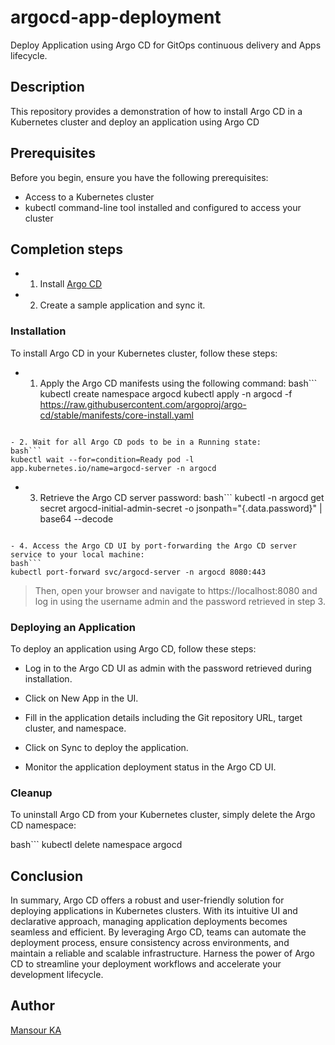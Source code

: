 # argocd-app-deployment
Deploy Application using Argo CD for GitOps continuous delivery and Apps lifecycle.


## Description
This repository provides a demonstration of how to install Argo CD in a Kubernetes cluster and deploy an application using Argo CD

## Prerequisites
Before you begin, ensure you have the following prerequisites:

- Access to a Kubernetes cluster
- kubectl command-line tool installed and configured to access your cluster

## Completion steps
- 1. Install [Argo CD](https://argo-cd.readthedocs.io/en/stable/getting_started/)
- 2. Create a sample application and sync it.


### Installation
To install Argo CD in your Kubernetes cluster, follow these steps:

- 1. Apply the Argo CD manifests using the following command:
bash```
kubectl create namespace argocd
kubectl apply -n argocd -f https://raw.githubusercontent.com/argoproj/argo-cd/stable/manifests/core-install.yaml
```
 
- 2. Wait for all Argo CD pods to be in a Running state:
bash```
kubectl wait --for=condition=Ready pod -l app.kubernetes.io/name=argocd-server -n argocd
```

- 3. Retrieve the Argo CD server password:
bash```
kubectl -n argocd get secret argocd-initial-admin-secret -o jsonpath="{.data.password}" | base64 --decode
```

- 4. Access the Argo CD UI by port-forwarding the Argo CD server service to your local machine:
bash```
kubectl port-forward svc/argocd-server -n argocd 8080:443
```

> Then, open your browser and navigate to https://localhost:8080 and log in using the username admin and the password retrieved in step 3.

### Deploying an Application
To deploy an application using Argo CD, follow these steps:

- Log in to the Argo CD UI as admin with the password retrieved during installation.

- Click on New App in the UI.

- Fill in the application details including the Git repository URL, target cluster, and namespace.

- Click on Sync to deploy the application.

- Monitor the application deployment status in the Argo CD UI.

### Cleanup
To uninstall Argo CD from your Kubernetes cluster, simply delete the Argo CD namespace:

bash```
kubectl delete namespace argocd

## Conclusion

In summary, Argo CD offers a robust and user-friendly solution for deploying applications in Kubernetes clusters. With its intuitive UI and declarative approach, managing application deployments becomes seamless and efficient. By leveraging Argo CD, teams can automate the deployment process, ensure consistency across environments, and maintain a reliable and scalable infrastructure. Harness the power of Argo CD to streamline your deployment workflows and accelerate your development lifecycle.

## Author
[Mansour KA](https://github.com/mansourka06)